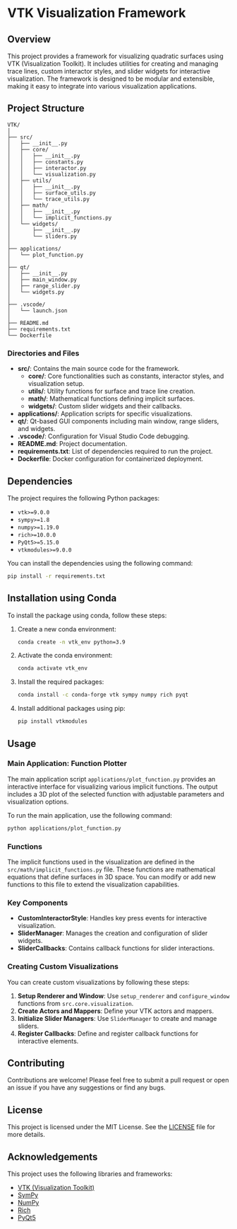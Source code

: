 # VTK Visualization Framework

## Overview

This project provides a framework for visualizing quadratic surfaces using VTK (Visualization Toolkit). It includes utilities for creating and managing trace lines, custom interactor styles, and slider widgets for interactive visualization. The framework is designed to be modular and extensible, making it easy to integrate into various visualization applications.

## Project Structure

```
VTK/
│
├── src/
│   ├── __init__.py
│   ├── core/
│   │   ├── __init__.py
│   │   ├── constants.py
│   │   ├── interactor.py
│   │   └── visualization.py
│   ├── utils/
│   │   ├── __init__.py
│   │   ├── surface_utils.py
│   │   └── trace_utils.py
│   ├── math/
│   │   ├── __init__.py
│   │   └── implicit_functions.py
│   └── widgets/
│       ├── __init__.py
│       └── sliders.py
│
├── applications/
│   └── plot_function.py
│
├── qt/
│   ├── __init__.py
│   ├── main_window.py
│   ├── range_slider.py
│   └── widgets.py
│
├── .vscode/
│   └── launch.json
│
├── README.md
├── requirements.txt
└── Dockerfile
```

### Directories and Files

- **src/**: Contains the main source code for the framework.
  - **core/**: Core functionalities such as constants, interactor styles, and visualization setup.
  - **utils/**: Utility functions for surface and trace line creation.
  - **math/**: Mathematical functions defining implicit surfaces.
  - **widgets/**: Custom slider widgets and their callbacks.
- **applications/**: Application scripts for specific visualizations.
- **qt/**: Qt-based GUI components including main window, range sliders, and widgets.
- **.vscode/**: Configuration for Visual Studio Code debugging.
- **README.md**: Project documentation.
- **requirements.txt**: List of dependencies required to run the project.
- **Dockerfile**: Docker configuration for containerized deployment.

## Dependencies

The project requires the following Python packages:

- `vtk>=9.0.0`
- `sympy>=1.8`
- `numpy>=1.19.0`
- `rich>=10.0.0`
- `PyQt5>=5.15.0`
- `vtkmodules>=9.0.0`

You can install the dependencies using the following command:

```sh
pip install -r requirements.txt
```

## Installation using Conda

To install the package using conda, follow these steps:

1. Create a new conda environment:

    ```sh
    conda create -n vtk_env python=3.9
    ```

2. Activate the conda environment:

    ```sh
    conda activate vtk_env
    ```

3. Install the required packages:

    ```sh
    conda install -c conda-forge vtk sympy numpy rich pyqt
    ```

4. Install additional packages using pip:

    ```sh
    pip install vtkmodules
    ```

## Usage

### Main Application: Function Plotter

The main application script `applications/plot_function.py` provides an interactive interface for visualizing various implicit functions. The output includes a 3D plot of the selected function with adjustable parameters and visualization options.

To run the main application, use the following command:

```sh
python applications/plot_function.py
```

### Functions

The implicit functions used in the visualization are defined in the `src/math/implicit_functions.py` file. These functions are mathematical equations that define surfaces in 3D space. You can modify or add new functions to this file to extend the visualization capabilities.

### Key Components

- **CustomInteractorStyle**: Handles key press events for interactive visualization.
- **SliderManager**: Manages the creation and configuration of slider widgets.
- **SliderCallbacks**: Contains callback functions for slider interactions.

### Creating Custom Visualizations

You can create custom visualizations by following these steps:

1. **Setup Renderer and Window**: Use `setup_renderer` and `configure_window` functions from `src.core.visualization`.
2. **Create Actors and Mappers**: Define your VTK actors and mappers.
3. **Initialize Slider Managers**: Use `SliderManager` to create and manage sliders.
4. **Register Callbacks**: Define and register callback functions for interactive elements.

## Contributing

Contributions are welcome! Please feel free to submit a pull request or open an issue if you have any suggestions or find any bugs.

## License

This project is licensed under the MIT License. See the [LICENSE](LICENSE) file for more details.

## Acknowledgements

This project uses the following libraries and frameworks:

- [VTK (Visualization Toolkit)](https://vtk.org/)
- [SymPy](https://www.sympy.org/)
- [NumPy](https://numpy.org/)
- [Rich](https://github.com/willmcgugan/rich)
- [PyQt5](https://www.riverbankcomputing.com/software/pyqt/intro)
